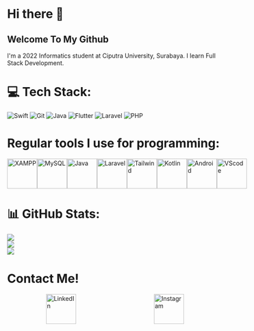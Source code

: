 # Hi there 👋
## Welcome To My Github

I'm a 2022 Informatics student at Ciputra University, Surabaya. I learn Full Stack Development.

# 💻 Tech Stack:
![Swift](https://img.shields.io/badge/swift-F54A2A?style=for-the-badge&logo=swift&logoColor=white) ![Git](https://img.shields.io/badge/git-%23F05033.svg?style=for-the-badge&logo=git&logoColor=white) ![Java](https://img.shields.io/badge/java-%23ED8B00.svg?style=for-the-badge&logo=openjdk&logoColor=white) ![Flutter](https://img.shields.io/badge/Flutter-%2302569B.svg?style=for-the-badge&logo=Flutter&logoColor=white) ![Laravel](https://img.shields.io/badge/Laravel-FF2D20?style=for-the-badge&logo=laravel&logoColor=white) ![PHP](https://img.shields.io/badge/PHP-777BB4?style=for-the-badge&logo=php&logoColor=white)

# Regular tools I use for programming:
<div style="display: flex; justify-content: space-around;">
  <a href="https://www.apachefriends.org">
    <img src="https://w7.pngwing.com/pngs/54/423/png-transparent-white-and-yellow-logo-square-area-text-symbol-yellow-xampp-text-rectangle-orange-thumbnail.png" alt="XAMPP" width="70"/>
  </a>
  <a href="https://www.mysql.com">
    <img src="https://logowik.com/content/uploads/images/mysql.jpg" alt="MySQL" width="70"/>
  </a>
  <a href="https://www.java.com/en/">
    <img src="https://logowik.com/content/uploads/images/731_java.jpg" alt="Java" width="70"/>
  </a>
  <a href="https://laravel.com">
    <img src="https://w7.pngwing.com/pngs/399/620/png-transparent-laravel-hd-logo.png" alt="Laravel" width="70"/>
  </a>
  <a href="https://tailwindcss.com">
    <img src="https://upload.wikimedia.org/wikipedia/commons/thumb/d/d5/Tailwind_CSS_Logo.svg/1024px-Tailwind_CSS_Logo.svg.png" alt="Tailwind" width="70"/>
  </a>
  <a href="https://kotlinlang.org">
    <img src="https://upload.wikimedia.org/wikipedia/commons/7/74/Kotlin_Icon.png" alt="Kotlin" width="70"/>
  </a>
  <a href="https://www.android.com">
    <img src="https://cdn.freebiesupply.com/logos/large/2x/android-logo-png-transparent.png" alt="Android" width="70"/>
  </a>
  <a href="https://code.visualstudio.com">
    <img src="https://uxwing.com/wp-content/themes/uxwing/download/brands-and-social-media/visual-studio-code-icon.png" alt="VScode" width="70"/>
  </a>
</div>

# 📊 GitHub Stats:
![](https://github-readme-stats.vercel.app/api?username=Jukius30&theme=dark&hide_border=false&include_all_commits=false&count_private=false)<br/>
![](https://github-readme-streak-stats.herokuapp.com/?user=Jukius30&theme=dark&hide_border=false)<br/>
![](https://github-readme-stats.vercel.app/api/top-langs/?username=Jukius30&theme=dark&hide_border=false&include_all_commits=false&count_private=false&layout=compact)


# Contact Me!
<div style="display: flex; justify-content: space-around;">
  <a href="https://www.linkedin.com/in/juliuswuwung/">
    <img src="https://cdn1.iconfinder.com/data/icons/logotypes/32/circle-linkedin-512.png" alt="LinkedIn" width="70"/>
  </a>
  <a href="https://www.instagram.com/julius.sw/?hl=id">
    <img src="https://upload.wikimedia.org/wikipedia/commons/thumb/a/a5/Instagram_icon.png/2048px-Instagram_icon.png" alt="Instagram" width="70"/>
  </a>
</div>
